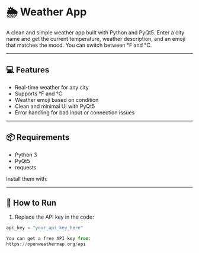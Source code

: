 # 🌦️ Weather App

A clean and simple weather app built with Python and PyQt5. Enter a city name and get the current temperature, weather description, and an emoji that matches the mood. You can switch between °F and °C.

---

## 💻 Features

- Real-time weather for any city
- Supports °F and °C
- Weather emoji based on condition
- Clean and minimal UI with PyQt5
- Error handling for bad input or connection issues

---

## 📦 Requirements

- Python 3
- PyQt5
- requests

Install them with:


---

## 🚀 How to Run

1. Replace the API key in the code:

```python
api_key = "your_api_key_here"

You can get a free API key from: 
https://openweathermap.org/api